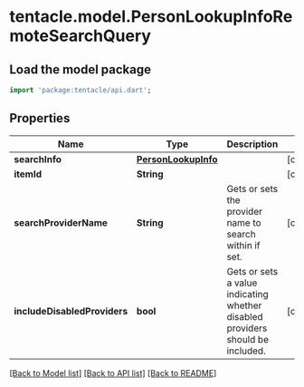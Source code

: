# tentacle.model.PersonLookupInfoRemoteSearchQuery

## Load the model package
```dart
import 'package:tentacle/api.dart';
```

## Properties
Name | Type | Description | Notes
------------ | ------------- | ------------- | -------------
**searchInfo** | [**PersonLookupInfo**](PersonLookupInfo.md) |  | [optional] 
**itemId** | **String** |  | [optional] 
**searchProviderName** | **String** | Gets or sets the provider name to search within if set. | [optional] 
**includeDisabledProviders** | **bool** | Gets or sets a value indicating whether disabled providers should be included. | [optional] 

[[Back to Model list]](../README.md#documentation-for-models) [[Back to API list]](../README.md#documentation-for-api-endpoints) [[Back to README]](../README.md)


